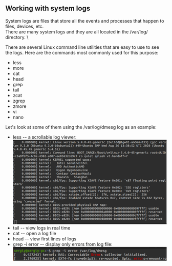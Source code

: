## Working with system logs
System logs are files that store all the events and processes that happen to files, devices, etc. \
There are many system logs and they are all located in the /var/log/ directory. \

There are several Linux command line utilities that are easy to use to see the logs. Here are the commands most commonly used for this purpose:
- less
- more
- cat
- head
- grep
- tail
- zcat
- zgrep
- zmore
- vi
- nano

Let's look at some of them using the /var/log/dmesg log as an example:
- less -- a scrollable log viewer: \
  <img src="../misc/images/log1.png" alt="log1" width="500"/>
- tail -- view logs in real time
- cat -- open a log file
- head -- view first lines of logs
- grep -i error -- display only errors from log file: \
  <img src="../misc/images/log2.png" alt="log2" width="500"/>
